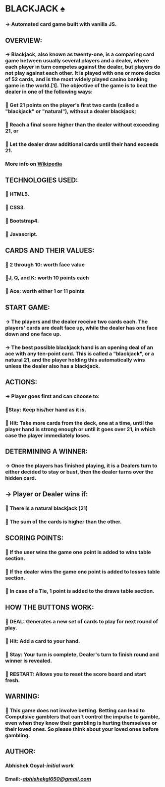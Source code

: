 # BLACKJACK :spades:
### -> Automated card game built with vanilla JS.

## OVERVIEW:

### -> Blackjack, also known as twenty-one, is a comparing card game between usually several players and a dealer, where each player in turn competes against the dealer, but players do not play against each other. It is played with one or more decks of 52 cards, and is the most widely played casino banking game in the world.[1]. The objective of the game is to beat the dealer in one of the following ways:

###  🔰 Get 21 points on the player's first two cards (called a "blackjack" or "natural"), without a dealer blackjack;
###  🔰 Reach a final score higher than the dealer without exceeding 21, or
###  🔰 Let the dealer draw additional cards until their hand exceeds 21.

### More info on [Wikipedia](https://en.wikipedia.org/wiki/Blackjack)


## TECHNOLOGIES USED:
### 🔰 HTML5.
### 🔰 CSS3.
### 🔰 Bootstrap4.
### 🔰 Javascript. 

## CARDS AND THEIR VALUES:
###  🔰 2 through 10: worth face value
###  🔰J, Q, and K: worth 10 points each
###  🔰 Ace: worth either 1 or 11 points

## START GAME:

### -> The players and the dealer receive two cards each. The players' cards are dealt face up, while the dealer has one face down and one face up.
### -> The best possible blackjack hand is an opening deal of an ace with any ten-point card. This is called a "blackjack", or a natural 21, and the player holding this automatically wins unless the dealer also has a blackjack.

## ACTIONS:

### -> Player goes first and can choose to:
###  🔰Stay: Keep his/her hand as it is.
###  🔰 Hit: Take more cards from the deck, one at a time, until the player hand is strong enough or until it goes over 21, in which case the player immediately loses.

## DETERMINING A WINNER:

### -> Once the players has finished playing, it is a Dealers turn to either decided to stay or bust, then the dealer turns over the hidden card.

## -> Player or Dealer wins if:
### 🔰 There is a natural blackjack (21)
### 🔰 The sum of the cards is higher than the other.

## SCORING POINTS:
### 🔰 If the user wins the game one point is added to wins table section. 
### 🔰 If the dealer wins the game one point is added to losses table section.
### 🔰 In case of a Tie, 1 point is added to the draws table section.

## HOW THE BUTTONS WORK:
### 🔰 DEAL: Generates a new set of cards to play for next round of play.
### 🔰 Hit: Add a card to your hand.
### 🔰 Stay: Your turn is complete, Dealer's turn to finish round and winner is revealed.
### 🔰 RESTART: Allows you to reset the score board and start fresh.

## WARNING:
### 🔰 This game does not involve betting. Betting can lead to Compulsive gamblers that can't control the impulse to gamble, even when they know their gambling is hurting themselves or their loved ones. So please think about your loved ones before gambling.

## AUTHOR:

### Abhishek Goyal-*initial work*
###  Email:-*abhishekgl650@gmail.com*


